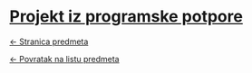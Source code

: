 # [Projekt iz programske potpore](https://www.github.com/studosi-fer/PPP)
[<- Stranica predmeta](https://www.fer.unizg.hr/predmet/pro)

[<- Povratak na listu predmeta](https://www.github.com/studosi/FER)